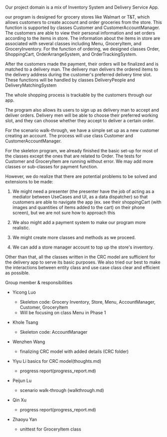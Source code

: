 Our project domain is a mix of Inventory System and Delivery Service App.

our program is designed for grocery stores like Walmart or T&T, which allows customers to create account and order groceries from the store. This function is supported by classes Customer and  CustomerAccountManager. The customers are able to view their personal information and set orders according to the items in store. The information about the items in store are associated with several classes including Menu, GroceryItem, and GroceryInventory. For the function of ordering, we designed classes Order, ShoppingCart, OrderArrangeSystem, and OrderTrackingSystem.

After the customers made the payment, their orders will be finalized and is matched to a delivery man. The delivery man delivers the ordered items to the delivery address during the customer's preferred delivery time slot. These functions will be handled by classes DeliveryPeople and DeliveryMatchingSystem

The whole shopping process is trackable by the customers through our app.

The program also allows its users to sign up as delivery man to accept and deliver orders. Delivery men will be able to choose their preferred working slot, and they can choose whether they accept to deliver a certain order. 

For the scenario walk-through, we have a simple set up as a new customer creating an account. The process will use class Customer and CustomerAccountManager.

For the skeleton program, we already finished the basic set-up for most of the classes except the ones that are related to Order. The tests for Customer and GroceryItem are running without error. We may add more classes or sub-classes for payment function.

However, we do realize that there are potential problems to be solved and extensions to be made:

1. We might need a presenter (the presenter have the job of acting as a mediator between UseCases and UI, as a data dispatcher) so that customers are able to navigate the app (ex. see their shoppingCart (with images and quantities of items added to the cart) on their phone screen), but we are not sure how to approach this

2. We also might add a payment system to make our program more realistic.

3. We might create more classes and methods as we proceed.

4. We can add a store manager account to top up the store's inventory.

Other than that, all the classes written in the CRC model are sufficient for the delivery app to serve its basic purposes. We also tried our best to make the interactions between entity class and use case class clear and efficient as possible.

Group member & responsibilities

* Yicong Luo
  * Skeleton code: Grocery Inventory, Store, Menu, AccountManager, Customer, GroceryItem
  * Will be focusing on class Menu in Phase 1

* Khole Tsang
  * Skeleton code: AccountManager

* Wenzhen Wang
  * finalizing CRC model with added details (CRC folder)

* Yiyu Li
basics for CRC model(thoughts.md)
  * progress report(progress_report.md)

* Peijun Lu
  * scenario walk-through (walkthrough.md)

* Qin Xu
  * progress report(progress_report.md)

* Zhaoyu Yan
  * unittest for GroceryItem class



